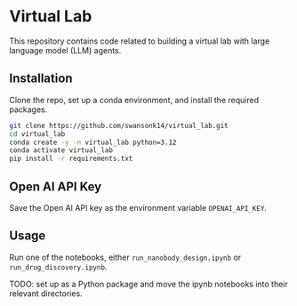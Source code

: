 # Virtual Lab

This repository contains code related to building a virtual lab with large language model (LLM) agents.

## Installation

Clone the repo, set up a conda environment, and install the required packages.

```bash
git clone https://github.com/swansonk14/virtual_lab.git
cd virtual_lab
conda create -y -n virtual_lab python=3.12
conda activate virtual_lab
pip install -r requirements.txt
```

## Open AI API Key

Save the Open AI API key as the environment variable `OPENAI_API_KEY`.

## Usage

Run one of the notebooks, either `run_nanobody_design.ipynb` or `run_drug_discovery.ipynb`.

TODO: set up as a Python package and move the ipynb notebooks into their relevant directories.
